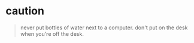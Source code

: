# caution
> never put bottles of water next to a computer.
> don't put on the desk when you're off the desk.
